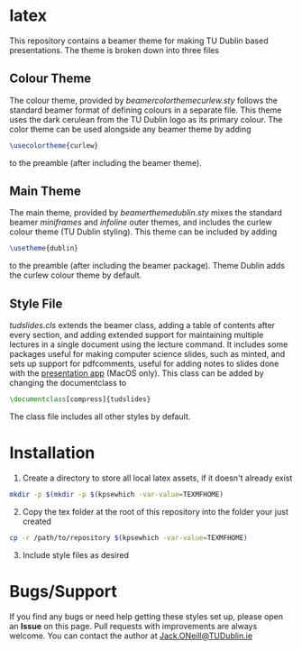 # latex
This repository contains a beamer theme for making TU Dublin based presentations. The theme is broken down into three files

## Colour Theme 

The colour theme, provided by *beamercolorthemecurlew.sty* follows the standard beamer format of defining colours in a separate file. This theme uses the dark cerulean from the TU Dublin logo as its primary colour. The color theme can be used alongside any beamer theme by adding 

```latex
\usecolortheme{curlew}
```

to the preamble (after including the beamer theme).

## Main Theme

The main theme, provided by *beamerthemedublin.sty* mixes the standard beamer *miniframes* and *infoline* outer themes, and includes the curlew colour theme (TU Dublin styling). This theme can be included by adding

```latex
\usetheme{dublin}
```

to the preamble (after including the beamer package). Theme Dublin adds the curlew colour theme by default.

## Style File
*tudslides.cls* extends the beamer class, adding a table of contents after every section, and adding extended support for maintaining multiple lectures in a single document using the lecture command. It includes some packages useful for making computer science slides, such as minted, and sets up support for pdfcomments, useful for adding notes to slides done with the [presentation app](http://iihm.imag.fr/blanch/software/osx-presentation/) (MacOS only). This class can be added by changing the documentclass to

```latex
\documentclass[compress]{tudslides}
```

The class file includes all other styles by default.

# Installation
1. Create a directory to store all local latex assets, if it doesn't already exist

```bash
mkdir -p $(mkdir -p $(kpsewhich -var-value=TEXMFHOME)
```

2. Copy the tex folder at the root of this repository into the folder your just created

```bash
cp -r /path/to/repository $(kpsewhich -var-value=TEXMFHOME)
```

3. Include style files as desired

# Bugs/Support
If you find any bugs or need help getting these styles set up, please open an **Issue** on this page. Pull requests with improvements are always welcome. You can contact the author at [Jack.ONeill@TUDublin.ie](mailto:Jack.ONeill@TUDublin.ie)
